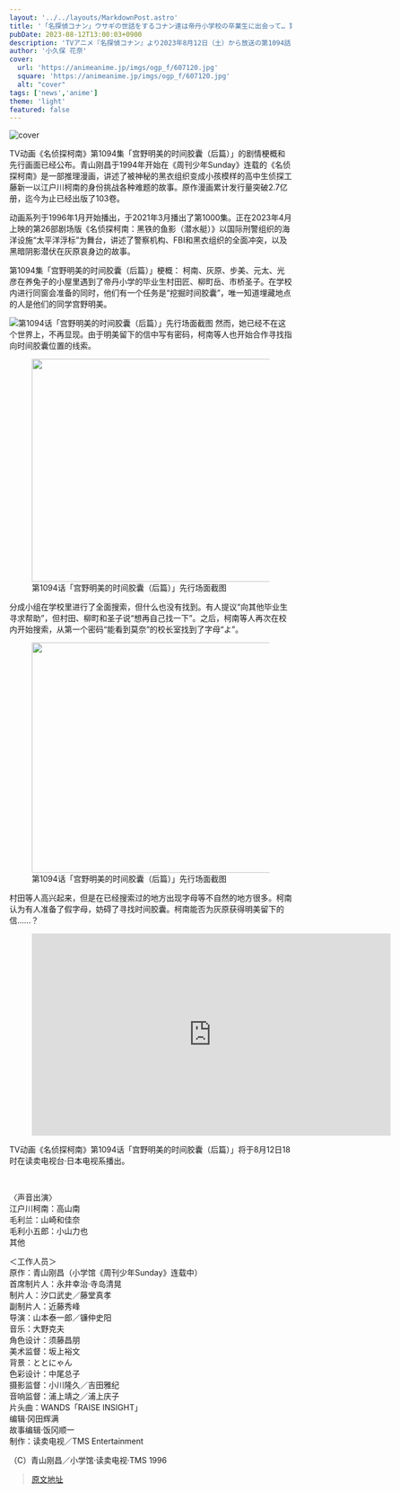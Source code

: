 ```yaml
---
layout: '../../layouts/MarkdownPost.astro'
title: '「名探偵コナン」ウサギの世話をするコナン達は帝丹小学校の卒業生に出会って… 第1094話先行カット'
pubDate: 2023-08-12T13:00:03+0900
description: 'TVアニメ『名探偵コナン』より2023年8月12日（土）から放送の第1094話「宮野明美のタイムカプセル（後編）」のあらすじ＆先行カットが到着した。'
author: '小久保 花奈'
cover:
  url: 'https://animeanime.jp/imgs/ogp_f/607120.jpg'
  square: 'https://animeanime.jp/imgs/ogp_f/607120.jpg'
  alt: "cover"
tags: ['news','anime']
theme: 'light'
featured: false
---
```


![cover](https://animeanime.jp/imgs/ogp_f/607120.jpg)

TV动画《名侦探柯南》第1094集「宫野明美的时间胶囊（后篇）」的剧情梗概和先行画面已经公布。青山刚昌于1994年开始在《周刊少年Sunday》连载的《名侦探柯南》是一部推理漫画，讲述了被神秘的黑衣组织变成小孩模样的高中生侦探工藤新一以江户川柯南的身份挑战各种难题的故事。原作漫画累计发行量突破2.7亿册，迄今为止已经出版了103卷。

动画系列于1996年1月开始播出，于2021年3月播出了第1000集。正在2023年4月上映的第26部剧场版《名侦探柯南：黑铁的鱼影（潜水艇）》以国际刑警组织的海洋设施“太平洋浮标”为舞台，讲述了警察机构、FBI和黑衣组织的全面冲突，以及黑暗阴影潜伏在灰原哀身边的故事。

第1094集「宫野明美的时间胶囊（后篇）」梗概：
柯南、灰原、步美、元太、光彦在养兔子的小屋里遇到了帝丹小学的毕业生村田匠、柳町岳、市桥圣子。在学校内进行同窗会准备的同时，他们有一个任务是“挖掘时间胶囊”，唯一知道埋藏地点的人是他们的同学宫野明美。

![第1094话「宫野明美的时间胶囊（后篇）」先行场面截图](https://animeanime.jp/imgs/zoom/607117.jpg)
然而，她已经不在这个世界上，不再显现。由于明美留下的信中写有密码，柯南等人也开始合作寻找指向时间胶囊位置的线索。 </p><figure class="ctms-editor-image"><img src="https://animeanime.jp/imgs/zoom/607118.jpg" class="inline-article-image" width="640" height="397"><figcaption>第1094话「宫野明美的时间胶囊（后篇）」先行场面截图</figcaption></figure><p>分成小组在学校里进行了全面搜索，但什么也没有找到。有人提议“向其他毕业生寻求帮助”，但村田、柳町和圣子说“想再自己找一下”。之后，柯南等人再次在校内开始搜索，从第一个密码“能看到莫奈”的校长室找到了字母“よ”。 </p><figure class="ctms-editor-image"><img src="https://animeanime.jp/imgs/zoom/607116.jpg" class="inline-article-image" width="640" height="410"><figcaption>第1094话「宫野明美的时间胶囊（后篇）」先行场面截图</figcaption></figure><p>村田等人高兴起来，但是在已经搜索过的地方出现字母等不自然的地方很多。柯南认为有人准备了假字母，妨碍了寻找时间胶囊。柯南能否为灰原获得明美留下的信……？ </p><figure class="ctms-editor-youtube"><iframe src="https://www.youtube.com/embed/OI7ZFZ_ce1M?rel=0" width="640" height="360" max-width="100%" frameborder="0" allow="accelerometer; autoplay; encrypted-media; gyroscope; picture-in-picture" allowfullscreen=""></iframe></figure><p>TV动画《名侦探柯南》第1094话「宫野明美的时间胶囊（后篇）」将于8月12日18时在读卖电视台·日本电视系播出。 </p><br><div class="enclosure"><p>〈声音出演〉<br>江户川柯南：高山南<br>毛利兰：山崎和佳奈<br>毛利小五郎：小山力也<br>其他</p><p>＜工作人员＞<br>原作：青山刚昌（小学馆《周刊少年Sunday》连载中）<br>首席制片人：永井幸治·寺岛清晃<br>制片人：汐口武史／藤堂真孝<br>副制片人：近藤秀峰<br>导演：山本泰一郎／镰仲史阳<br>音乐：大野克夫<br>角色设计：须藤昌朋<br>美术监督：坂上裕文<br>背景：ととにゃん<br>色彩设计：中尾总子<br>摄影监督：小川隆久／吉田雅纪<br>音响监督：浦上靖之／浦上庆子<br>片头曲：WANDS「RAISE INSIGHT」<br>编辑·冈田辉满<br>故事编辑·饭冈顺一<br>制作：读卖电视／TMS Entertainment</p></div><p>（C）青山刚昌／小学馆·读卖电视·TMS 1996</p>

>[原文地址](https://animeanime.jp/article/2023/08/12/79240.html)  